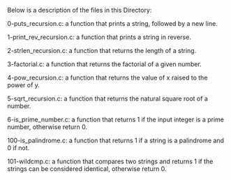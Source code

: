 Below is a description of the files in this Directory:

0-puts_recursion.c: a function that prints a string, followed by a new line.

1-print_rev_recursion.c: a function that prints a string in reverse.

2-strlen_recursion.c: a function that returns the length of a string.

3-factorial.c: a function that returns the factorial of a given number.

4-pow_recursion.c: a function that returns the value of x raised to the power of y.

5-sqrt_recursion.c: a function that returns the natural square root of a number.

6-is_prime_number.c: a function that returns 1 if the input integer is a prime number, otherwise return 0.

100-is_palindrome.c: a function that returns 1 if a string is a palindrome and 0 if not.

101-wildcmp.c: a function that compares two strings and returns 1 if the strings can be considered identical, otherwise return 0.

